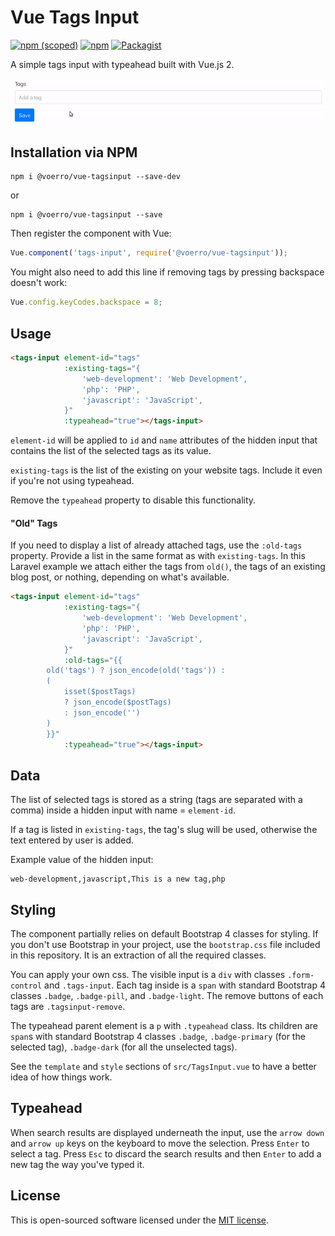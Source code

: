 # Vue Tags Input

[![npm (scoped)](https://img.shields.io/npm/v/@voerro/vue-tagsinput.svg)](https://www.npmjs.com/package/@voerro/vue-tagsinput)
[![npm](https://img.shields.io/npm/dm/@voerro/vue-tagsinput.svg)](https://www.npmjs.com/package/@voerro/vue-tagsinput)
[![Packagist](https://img.shields.io/packagist/l/voerro/laravel-file-uploader.svg?style=flat-square)](https://opensource.org/licenses/MIT)

A simple tags input with typeahead built with Vue.js 2.

![](demo.gif)

## Installation via NPM

```
npm i @voerro/vue-tagsinput --save-dev
```
or
```
npm i @voerro/vue-tagsinput --save
```

Then register the component with Vue:

```javascript
Vue.component('tags-input', require('@voerro/vue-tagsinput'));
```

You might also need to add this line if removing tags by pressing backspace doesn't work:

```javascript
Vue.config.keyCodes.backspace = 8;
```

## Usage

```html
<tags-input element-id="tags"
            :existing-tags="{ 
                'web-development': 'Web Development',
                'php': 'PHP',
                'javascript': 'JavaScript',
            }"
            :typeahead="true"></tags-input>
```

`element-id` will be applied to `id` and `name` attributes of the hidden input that contains the list of the selected tags as its value.

`existing-tags` is the list of the existing on your website tags. Include it even if you're not using typeahead.

Remove the `typeahead` property to disable this functionality.

#### "Old" Tags

If you need to display a list of already attached tags, use the `:old-tags` property. Provide a list in the same format as with `existing-tags`. In this Laravel example we attach either the tags from `old()`, the tags of an existing blog post, or nothing, depending on what's available.

```html
<tags-input element-id="tags"
            :existing-tags="{ 
                'web-development': 'Web Development',
                'php': 'PHP',
                'javascript': 'JavaScript',
            }"
            :old-tags="{{ 
		old('tags') ? json_encode(old('tags')) :
		(
			isset($postTags)
			? json_encode($postTags)
			: json_encode('')
		) 
	    }}"
            :typeahead="true"></tags-input>
```

## Data

The list of selected tags is stored as a string (tags are separated with a comma) inside a hidden input with name = `element-id`.

If a tag is listed in `existing-tags`, the tag's slug will be used, otherwise the text entered by user is added.

Example value of the hidden input:
```
web-development,javascript,This is a new tag,php
```

## Styling

The component partially relies on default Bootstrap 4 classes for styling. If you don't use Bootstrap in your project, use the `bootstrap.css` file included in this repository. It is an extraction of all the required classes.

You can apply your own css. The visible input is a `div` with classes `.form-control` and `.tags-input`. Each tag inside is a `span` with standard Bootstrap 4 classes `.badge`, `.badge-pill`, and `.badge-light`. The remove buttons of each tags are `.tagsinput-remove`.

The typeahead parent element is a `p` with `.typeahead` class. Its children are `span`s with standard Bootstrap 4 classes `.badge`, `.badge-primary` (for the selected tag), `.badge-dark` (for all the unselected tags).

See the `template` and `style` sections of `src/TagsInput.vue` to have a better idea of how things work.

## Typeahead

When search results are displayed underneath the input, use the `arrow down` and `arrow up` keys on the keyboard to move the selection. Press `Enter` to select a tag. Press `Esc` to discard the search results and then `Enter` to add a new tag the way you've typed it.

## License

This is open-sourced software licensed under the [MIT license](http://opensource.org/licenses/MIT).
